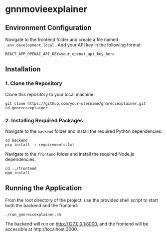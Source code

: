 # gnnmovieexplainer

## Environment Configuration
Navigate to the frontend folder and create a file named ```.env.development.local.``` Add your API key in the following format:
```
REACT_APP_OPENAI_API_KEY=your_openai_api_key_here
```

## Installation
### 1. Clone the Repository
Clone this repository to your local machine:
```
git clone https://github.com/your-username/gnnreccexplainer.git
cd gnnreccexplainer
```
### 2. Installing Required Packages
Navigate to the ```backend``` folder and install the required Python dependencies:
```
cd backend
pip install -r requirements.txt
```
Navigate to the ```frontend``` folder and install the required Node.js dependencies:
```
cd ../frontend
npm install
```
## Running the Application
From the root directory of the project, use the provided shell script to start both the backend and the frontend:
```
./run_gnnreccexplainer.sh
```
The backend will run on http://127.0.0.1:8000, and the frontend will be accessible at http://localhost:3000.
